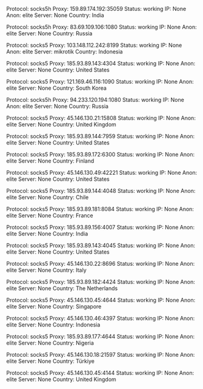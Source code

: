 Protocol: socks5h
Proxy: 159.89.174.192:35059
Status: working
IP: None
Anon: elite
Server: None
Country: India

Protocol: socks5h
Proxy: 83.69.109.106:1080
Status: working
IP: None
Anon: elite
Server: None
Country: Russia

Protocol: socks5
Proxy: 103.148.112.242:8199
Status: working
IP: None
Anon: elite
Server: mikrotik
Country: Indonesia

Protocol: socks5
Proxy: 185.93.89.143:4304
Status: working
IP: None
Anon: elite
Server: None
Country: United States

Protocol: socks5
Proxy: 121.169.46.116:1090
Status: working
IP: None
Anon: elite
Server: None
Country: South Korea

Protocol: socks5h
Proxy: 94.233.120.194:1080
Status: working
IP: None
Anon: elite
Server: None
Country: Russia

Protocol: socks5
Proxy: 45.146.130.21:15808
Status: working
IP: None
Anon: elite
Server: None
Country: United Kingdom

Protocol: socks5
Proxy: 185.93.89.144:7959
Status: working
IP: None
Anon: elite
Server: None
Country: United States

Protocol: socks5
Proxy: 185.93.89.172:6300
Status: working
IP: None
Anon: elite
Server: None
Country: Finland

Protocol: socks5
Proxy: 45.146.130.49:42221
Status: working
IP: None
Anon: elite
Server: None
Country: United States

Protocol: socks5
Proxy: 185.93.89.144:4048
Status: working
IP: None
Anon: elite
Server: None
Country: Chile

Protocol: socks5
Proxy: 185.93.89.181:8084
Status: working
IP: None
Anon: elite
Server: None
Country: France

Protocol: socks5
Proxy: 185.93.89.156:4007
Status: working
IP: None
Anon: elite
Server: None
Country: India

Protocol: socks5
Proxy: 185.93.89.143:4045
Status: working
IP: None
Anon: elite
Server: None
Country: United States

Protocol: socks5
Proxy: 45.146.130.22:8696
Status: working
IP: None
Anon: elite
Server: None
Country: Italy

Protocol: socks5
Proxy: 185.93.89.182:4424
Status: working
IP: None
Anon: elite
Server: None
Country: The Netherlands

Protocol: socks5
Proxy: 45.146.130.45:4644
Status: working
IP: None
Anon: elite
Server: None
Country: Singapore

Protocol: socks5
Proxy: 45.146.130.46:4397
Status: working
IP: None
Anon: elite
Server: None
Country: Indonesia

Protocol: socks5
Proxy: 185.93.89.177:4644
Status: working
IP: None
Anon: elite
Server: None
Country: Nigeria

Protocol: socks5
Proxy: 45.146.130.18:21597
Status: working
IP: None
Anon: elite
Server: None
Country: Türkiye

Protocol: socks5
Proxy: 45.146.130.45:4144
Status: working
IP: None
Anon: elite
Server: None
Country: United Kingdom

